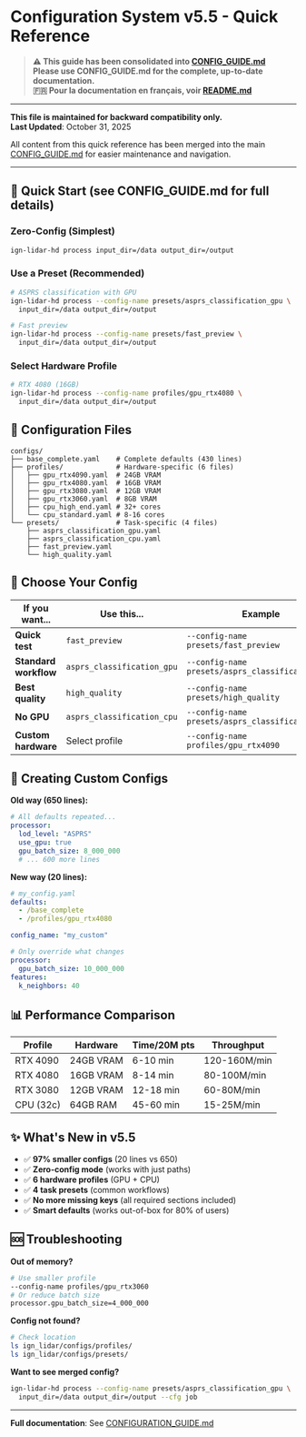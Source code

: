 # Configuration System v5.5 - Quick Reference

> **⚠️ This guide has been consolidated into [CONFIG_GUIDE.md](CONFIG_GUIDE.md)**  
> **Please use CONFIG_GUIDE.md for the complete, up-to-date documentation.**  
> **🇫🇷 Pour la documentation en français, voir [README.md](README.md)**

---

**This file is maintained for backward compatibility only.**  
**Last Updated**: October 31, 2025

All content from this quick reference has been merged into the main [CONFIG_GUIDE.md](CONFIG_GUIDE.md)
for easier maintenance and navigation.

---

## 🚀 Quick Start (see CONFIG_GUIDE.md for full details)

### Zero-Config (Simplest)

```bash
ign-lidar-hd process input_dir=/data output_dir=/output
```

### Use a Preset (Recommended)

```bash
# ASPRS classification with GPU
ign-lidar-hd process --config-name presets/asprs_classification_gpu \
  input_dir=/data output_dir=/output

# Fast preview
ign-lidar-hd process --config-name presets/fast_preview \
  input_dir=/data output_dir=/output
```

### Select Hardware Profile

```bash
# RTX 4080 (16GB)
ign-lidar-hd process --config-name profiles/gpu_rtx4080 \
  input_dir=/data output_dir=/output
```

## 📂 Configuration Files

```
configs/
├── base_complete.yaml    # Complete defaults (430 lines)
├── profiles/             # Hardware-specific (6 files)
│   ├── gpu_rtx4090.yaml  # 24GB VRAM
│   ├── gpu_rtx4080.yaml  # 16GB VRAM
│   ├── gpu_rtx3080.yaml  # 12GB VRAM
│   ├── gpu_rtx3060.yaml  # 8GB VRAM
│   ├── cpu_high_end.yaml # 32+ cores
│   └── cpu_standard.yaml # 8-16 cores
└── presets/              # Task-specific (4 files)
    ├── asprs_classification_gpu.yaml
    ├── asprs_classification_cpu.yaml
    ├── fast_preview.yaml
    └── high_quality.yaml
```

## 🎯 Choose Your Config

| If you want...        | Use this...                | Example                                          |
| --------------------- | -------------------------- | ------------------------------------------------ |
| **Quick test**        | `fast_preview`             | `--config-name presets/fast_preview`             |
| **Standard workflow** | `asprs_classification_gpu` | `--config-name presets/asprs_classification_gpu` |
| **Best quality**      | `high_quality`             | `--config-name presets/high_quality`             |
| **No GPU**            | `asprs_classification_cpu` | `--config-name presets/asprs_classification_cpu` |
| **Custom hardware**   | Select profile             | `--config-name profiles/gpu_rtx4090`             |

## 🔧 Creating Custom Configs

**Old way (650 lines):**

```yaml
# All defaults repeated...
processor:
  lod_level: "ASPRS"
  use_gpu: true
  gpu_batch_size: 8_000_000
  # ... 600 more lines
```

**New way (20 lines):**

```yaml
# my_config.yaml
defaults:
  - /base_complete
  - /profiles/gpu_rtx4080

config_name: "my_custom"

# Only override what changes
processor:
  gpu_batch_size: 10_000_000
features:
  k_neighbors: 40
```

## 📊 Performance Comparison

| Profile   | Hardware  | Time/20M pts | Throughput   |
| --------- | --------- | ------------ | ------------ |
| RTX 4090  | 24GB VRAM | 6-10 min     | 120-160M/min |
| RTX 4080  | 16GB VRAM | 8-14 min     | 80-100M/min  |
| RTX 3080  | 12GB VRAM | 12-18 min    | 60-80M/min   |
| CPU (32c) | 64GB RAM  | 45-60 min    | 15-25M/min   |

## ✨ What's New in v5.5

- ✅ **97% smaller configs** (20 lines vs 650)
- ✅ **Zero-config mode** (works with just paths)
- ✅ **6 hardware profiles** (GPU + CPU)
- ✅ **4 task presets** (common workflows)
- ✅ **No more missing keys** (all required sections included)
- ✅ **Smart defaults** (works out-of-box for 80% of users)

## 🆘 Troubleshooting

**Out of memory?**

```bash
# Use smaller profile
--config-name profiles/gpu_rtx3060
# Or reduce batch size
processor.gpu_batch_size=4_000_000
```

**Config not found?**

```bash
# Check location
ls ign_lidar/configs/profiles/
ls ign_lidar/configs/presets/
```

**Want to see merged config?**

```bash
ign-lidar-hd process --config-name presets/asprs_classification_gpu \
  input_dir=/data output_dir=/output --cfg job
```

---

**Full documentation**: See [CONFIGURATION_GUIDE.md](CONFIGURATION_GUIDE.md)
